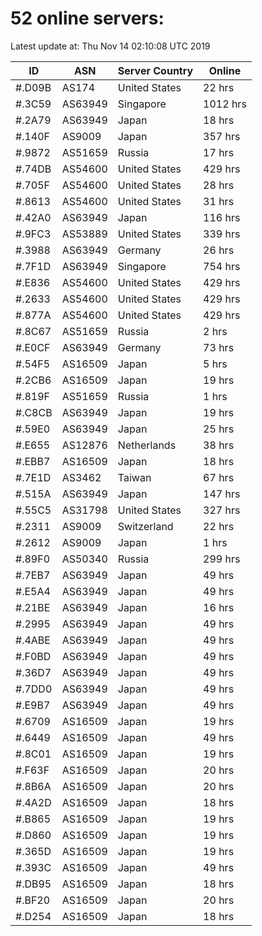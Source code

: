 # 52 online servers:

Latest update at: Thu Nov 14 02:10:08 UTC 2019

| ID | ASN | Server Country | Online |
| -- | --- | -------------- | ------ |
| #.D09B | AS174 | United States | 22 hrs |
| #.3C59 | AS63949 | Singapore | 1012 hrs |
| #.2A79 | AS63949 | Japan | 18 hrs |
| #.140F | AS9009 | Japan | 357 hrs |
| #.9872 | AS51659 | Russia | 17 hrs |
| #.74DB | AS54600 | United States | 429 hrs |
| #.705F | AS54600 | United States | 28 hrs |
| #.8613 | AS54600 | United States | 31 hrs |
| #.42A0 | AS63949 | Japan | 116 hrs |
| #.9FC3 | AS53889 | United States | 339 hrs |
| #.3988 | AS63949 | Germany | 26 hrs |
| #.7F1D | AS63949 | Singapore | 754 hrs |
| #.E836 | AS54600 | United States | 429 hrs |
| #.2633 | AS54600 | United States | 429 hrs |
| #.877A | AS54600 | United States | 429 hrs |
| #.8C67 | AS51659 | Russia | 2 hrs |
| #.E0CF | AS63949 | Germany | 73 hrs |
| #.54F5 | AS16509 | Japan | 5 hrs |
| #.2CB6 | AS16509 | Japan | 19 hrs |
| #.819F | AS51659 | Russia | 1 hrs |
| #.C8CB | AS63949 | Japan | 19 hrs |
| #.59E0 | AS63949 | Japan | 25 hrs |
| #.E655 | AS12876 | Netherlands | 38 hrs |
| #.EBB7 | AS16509 | Japan | 18 hrs |
| #.7E1D | AS3462 | Taiwan | 67 hrs |
| #.515A | AS63949 | Japan | 147 hrs |
| #.55C5 | AS31798 | United States | 327 hrs |
| #.2311 | AS9009 | Switzerland | 22 hrs |
| #.2612 | AS9009 | Japan | 1 hrs |
| #.89F0 | AS50340 | Russia | 299 hrs |
| #.7EB7 | AS63949 | Japan | 49 hrs |
| #.E5A4 | AS63949 | Japan | 49 hrs |
| #.21BE | AS63949 | Japan | 16 hrs |
| #.2995 | AS63949 | Japan | 49 hrs |
| #.4ABE | AS63949 | Japan | 49 hrs |
| #.F0BD | AS63949 | Japan | 49 hrs |
| #.36D7 | AS63949 | Japan | 49 hrs |
| #.7DD0 | AS63949 | Japan | 49 hrs |
| #.E9B7 | AS63949 | Japan | 49 hrs |
| #.6709 | AS16509 | Japan | 19 hrs |
| #.6449 | AS16509 | Japan | 49 hrs |
| #.8C01 | AS16509 | Japan | 19 hrs |
| #.F63F | AS16509 | Japan | 20 hrs |
| #.8B6A | AS16509 | Japan | 20 hrs |
| #.4A2D | AS16509 | Japan | 18 hrs |
| #.B865 | AS16509 | Japan | 19 hrs |
| #.D860 | AS16509 | Japan | 19 hrs |
| #.365D | AS16509 | Japan | 19 hrs |
| #.393C | AS16509 | Japan | 49 hrs |
| #.DB95 | AS16509 | Japan | 18 hrs |
| #.BF20 | AS16509 | Japan | 20 hrs |
| #.D254 | AS16509 | Japan | 18 hrs |

